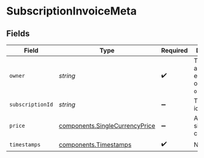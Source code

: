 # SubscriptionInvoiceMeta


## Fields

| Field                                                                            | Type                                                                             | Required                                                                         | Description                                                                      | Example                                                                          |
| -------------------------------------------------------------------------------- | -------------------------------------------------------------------------------- | -------------------------------------------------------------------------------- | -------------------------------------------------------------------------------- | -------------------------------------------------------------------------------- |
| `owner`                                                                          | *string*                                                                         | :heavy_check_mark:                                                               | The owner of a resource, either `store` or `organization`.                       | store                                                                            |
| `subscriptionId`                                                                 | *string*                                                                         | :heavy_minus_sign:                                                               | The unique identifier.                                                           | 00000000-0000-0000-0000-000000000000                                             |
| `price`                                                                          | [components.SingleCurrencyPrice](../../models/components/singlecurrencyprice.md) | :heavy_minus_sign:                                                               | A price in a single currency.                                                    | {"currency":"USD","amount":100,"includes_tax":false}                             |
| `timestamps`                                                                     | [components.Timestamps](../../models/components/timestamps.md)                   | :heavy_check_mark:                                                               | N/A                                                                              |                                                                                  |
